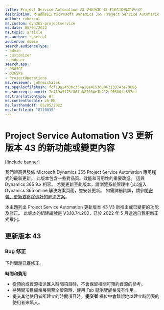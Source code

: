 ```yaml
---
title: Project Service Automation V3 更新版本 43 的新功能或變更內容
description: 本主題列出 Microsoft Dynamics 365 Project Service Automation 更新版本 43 V3 中可用的功能與修正。
author: ruhercul
ms.custom: dyn365-projectservice
ms.date: 05/04/2022
ms.topic: article
ms.author: ruhercul
audience: Admin
search.audienceType:
- admin
- customizer
- enduser
search.app:
- D365CE
- D365PS
- ProjectOperations
ms.reviewer: johnmichalak
ms.openlocfilehash: fcf18a24b3bc354a16a415368063133743e79696
ms.sourcegitcommit: 7e419a5f73f80fa887084e3b212c90586fc397dd
ms.translationtype: HT
ms.contentlocale: zh-HK
ms.lasthandoff: 05/05/2022
ms.locfileid: "8710035"
---
```

# <a name="whats-new-or-changed-in-project-service-automation-update-release-43-v3"></a>Project Service Automation V3 更新版本 43 的新功能或變更內容

[!include [banner](../includes/psa-now-project-operations.md)]

我們很高興發佈 Microsoft Dynamics 365 Project Service Automation 應用程式的最新更新。 此版本包含一些對品質、效能和可用性的重要改進。 這與 Dynamics 365 9.x 相容。 若要更新至此版本，請瀏覽系統管理中心以進入 Dynamics 365 online 解決方案頁面，並安裝更新。 如需詳細資訊，請參閱[安裝、更新或移除偏好的解決方案](/power-platform/admin/install-remove-preferred-solution)。

本主題列出 Project Service Automation 更新版本 43 V3 新推出或已變更的功能及修正。 此版本的組建編號是 V3.10.74.200，已於 2022 年 5 月透過自我更新正式推出。

## <a name="update-release-43"></a>更新版本 43

### <a name="bug-fixes"></a>Bug 修正

下列問題已獲修正。


**時間和費用**

- 從預約或資源指派匯入時間項目時，不會保留相關可預約資源的參考。
- 將時間項目網格展開至全螢幕時，使用 Tab 鍵瀏覽網格沒有作用。
- 提交其他使用者所建立的時間項目時，**提交者** 欄位中會錯誤地以建立時間表的使用者來填入。
